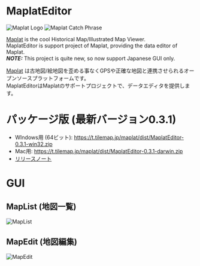 # MaplatEditor
![Maplat Logo](https://code4nara.github.io/Maplat/page_imgs/maplat.png)
![Maplat Catch Phrase](https://code4nara.github.io/Maplat/page_imgs/bijective.png)

[Maplat](https://github.com/code4nara/Maplat/wiki) is the cool Historical Map/Illustrated Map Viewer.  
MaplatEditor is support project of Maplat, providing the data editor of Maplat.  
***NOTE:*** This project is quite new, so now support Japanese GUI only.

[Maplat](https://github.com/code4nara/Maplat/wiki) は古地図/絵地図を歪める事なくGPSや正確な地図と連携させられるオープンソースプラットフォームです。  
MaplatEditorはMaplatのサポートプロジェクトで、データエディタを提供します。

# パッケージ版 (最新バージョン0.3.1)
* WIndows用 (64ビット): https://t.tilemap.jp/maplat/dist/MaplatEditor-0.3.1-win32.zip
* Mac用: https://t.tilemap.jp/maplat/dist/MaplatEditor-0.3.1-darwin.zip
* [リリースノート](https://github.com/code4nara/MaplatEditor/releases/tag/0.3.1)

# GUI 
## MapList (地図一覧)

![MapList](https://raw.githubusercontent.com/code4nara/MaplatEditor/master/maplist.png)

## MapEdit (地図編集)

![MapEdit](https://raw.githubusercontent.com/code4nara/MaplatEditor/master/mapedit.png)
